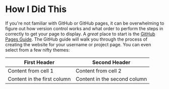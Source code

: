 # How I Did This

If you're not familiar with GitHub or GitHub pages, it can be overwhelming to figure out how version control works and what order to perform the steps in correctly to get your page to display. A *great* place to start is the [GitHub Pages Guide](https://guides.github.com/features/pages/). The GitHub guide will walk you through the process of creating the website for your username or project page. You can even select from a few nifty themes:

First Header | Second Header
------------ | -------------
Content from cell 1 | Content from cell 2
Content in the first column | Content in the second column
